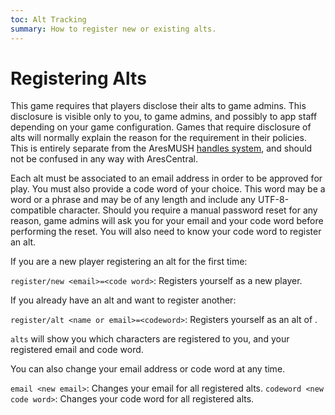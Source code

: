```yaml
---
toc: Alt Tracking
summary: How to register new or existing alts.
---
```

# Registering Alts

This game requires that players disclose their alts to game admins. This disclosure is visible only to you, to game admins, and possibly to app staff depending on your game configuration. Games that require disclosure of alts will normally explain the reason for the requirement in their policies. This is entirely separate from the AresMUSH [handles system](https://aresmush.com/handles), and should not be confused in any way with AresCentral.

Each alt must be associated to an email address in order to be approved for play. You must also provide a code word of your choice. This word may be a word or a phrase and may be of any length and include any UTF-8-compatible character. Should you require a manual password reset for any reason, game admins will ask you for your email and your code word before performing the reset. You will also need to know your code word to register an alt.

If you are a new player registering an alt for the first time:

`register/new <email>=<code word>`: Registers yourself as a new player.

If you already have an alt and want to register another:

`register/alt <name or email>=<codeword>`: Registers yourself as an alt of <name>.

`alts` will show you which characters are registered to you, and your registered email and code word.

You can also change your email address or code word at any time.

`email <new email>`: Changes your email for all registered alts.
`codeword <new code word>`: Changes your code word for all registered alts.
